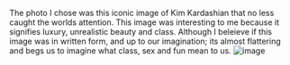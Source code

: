 The photo I chose was this iconic image of Kim Kardashian that no less caught the worlds attention.  This image was interesting to me because it signifies luxury, unrealistic beauty and class. Although I beleieve if this image was in written form, and up to our imagination; its almost flattering and begs us to imagine what class, sex and fun mean to us. 
![image](https://github.com/Vimurua/IDEA-120-responses-Vimurua/assets/156378408/afaab187-c5a7-4147-ba63-0967df688626)

